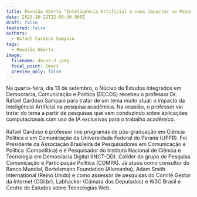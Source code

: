 ```yaml
---
title: Reunião Aberta "Inteligência Artificial e seus impactos na Pesquisa Acadêmica"
date: 2023-10-22T22:56:30.900Z
draft: false
featured: false
authors:
  - Rafael Cardoso Sampaio
tags:
  - Reunião Aberta
image:
  filename: decos-3.jpeg
  focal_point: Smart
  preview_only: false
---
```

Na quarta-feira, dia 13 de setembro, o Núcleo de Estudos Integrados em Democracia, Comunicação e Política (DECOS) recebeu o professor Dr. Rafael Cardoso Sampaio para tratar de um tema muito atual: o impacto da Inteligência Artificial na pesquisa acadêmica. Na ocasião, o professor vai tratar do tema a partir de pesquisas que vem conduzindo sobre aplicações computacionais com uso de IA exclusivas para o trabalho acadêmico.\
\
Rafael Cardoso é professor nos programas de pós-graduação em Ciência Política e em Comunicação da Universidade Federal do Paraná (UFPR). Foi Presidente da Associação Brasileira de Pesquisadores em Comunicação e Política (Compolítica) e é Pesquisador do Instituto Nacional de Ciência e Tecnologia em Democracia Digital (INCT-DD). Colíder do grupo de Pesquisa Comunicação e Participação Política (COMPA). Já atuou como consultor do Banco Mundial, Bertelsmann Foundation (Alemanha), Adam Smith International (Reino Unido) e como assessor de pesquisas do Comitê Gestor da Internet (CGI.br), Labhacker (Câmara dos Deputados) e W3C Brasil e Centro de Estudos sobre Tecnologias Web.